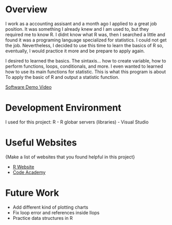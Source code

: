 # Overview

I work as a accounting assisant and a month ago I applied to a great job position. It was something I already knew and I am used to, but they required me to know R. I didnt know what R was, then I searched a little and found it was a programing language specialized for statistics. I could not get the job. Nevertheless, I decided to use this time to learn the basics of R so, eventually, I would practice it more and be prepare to apply again.  

I desired to learned the basics. The sintaxis... how to create variable, how to perform functions, loops, conditionals, and more. I even wanted to learned how to use its main functions for statistic. This is what this program is about To apply the basic of R and output a statistic function. 

[Software Demo Video](http://youtube.link.goes.here)

# Development Environment

I used for this project: R - R globar servers (libraries) - Visual Studio 


# Useful Websites

{Make a list of websites that you found helpful in this project}

- [R Website](https://www.r-project.org/)
- [Code Academy](https://www.codecademy.com/learn/learn-r)

# Future Work

- Add different kind of plotting charts
- Fix loop error and references inside llops
- Practice data structures in R